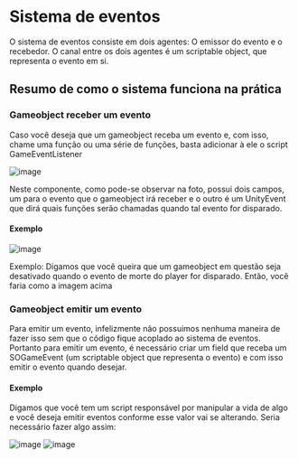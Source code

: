 # Sistema de eventos

O sistema de eventos consiste em dois agentes: O emissor do evento e o recebedor. O canal entre os dois agentes é um scriptable object, que representa o evento em si.

## Resumo de como o sistema funciona na prática

### Gameobject receber um evento
Caso você deseja que um gameobject receba um evento e, com isso, chame uma função ou uma série de funções, basta adicionar à ele o script GameEventListener

![image](https://user-images.githubusercontent.com/46378322/201204407-7d8034d2-0f2e-45b3-98d8-b57b2b3d2dca.png)

Neste componente, como pode-se observar na foto, possui dois campos, um para o evento que o gameobject irá receber e o outro é um UnityEvent que dirá quais funções serão chamadas quando tal evento for disparado.

#### Exemplo
![image](https://user-images.githubusercontent.com/46378322/201204776-e7113d3a-fc1d-4c87-ab55-986a0c00b133.png)

Exemplo: Digamos que você queira que um gameobject em questão seja desativado quando o evento de morte do player for disparado. Então, você faria como a imagem acima

### Gameobject emitir um evento

Para emitir um evento, infelizmente não possuimos nenhuma maneira de fazer isso sem que o código fique acoplado ao sistema de eventos. Portanto para emitir um evento, é necessário criar um field que receba um SOGameEvent (um scriptable object que representa o evento) e com isso emitir o evento quando desejar.

#### Exemplo

Digamos que você tem um script responsável por manipular a vida de algo e você deseja emitir eventos conforme esse valor vai se alterando. Seria necessário fazer algo assim:

![image](https://user-images.githubusercontent.com/46378322/201206540-2a64f23c-9e62-478e-aea3-6e15e95087ca.png)
![image](https://user-images.githubusercontent.com/46378322/201206880-051cd093-5b33-40f1-bd97-e9e729bc9f93.png)

